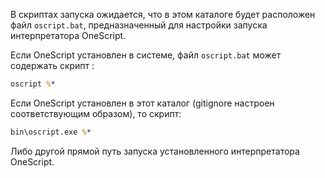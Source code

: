 В скриптах запуска ожидается, что в этом каталоге будет расположен файл `oscript.bat`, предназначенный для настройки запуска интерпретатора OneScript.

Если OneScript установлен в системе, файл `oscript.bat` может содержать скрипт :
```bat
oscript %*
```

Если OneScript установлен в этот каталог (gitignore настроен соответствующим образом), то скрипт:
```bat
bin\oscript.exe %*
```

Либо другой прямой путь запуска установленного интерпретатора OneScript.
